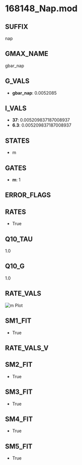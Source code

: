 # 168148_Nap.mod

## SUFFIX

nap

## GMAX_NAME

gbar_nap

## G_VALS

- **gbar_nap**: 0.0052085

## I_VALS

- **37**: 0.005209837187008937
- **6.3**: 0.005209837187008937

## STATES

- m

## GATES

- **m**: 1

## ERROR_FLAGS


## RATES

- True

## Q10_TAU

1.0

## Q10_G

1.0

## RATE_VALS

![m Plot](/Users/pbozelos/Dropbox/icg-Chai-Panos/supermodels/output_markdown_files/Na/168148_Nap.mod/images/m.png)

## SM1_FIT

- True

## RATE_VALS_V

## SM2_FIT

- True

## SM3_FIT

- True

## SM4_FIT

- True

## SM5_FIT

- True

